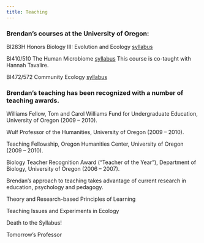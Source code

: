 ```yaml
---
title: Teaching
---
```


### Brendan’s courses at the University of Oregon:

BI283H Honors Biology III: Evolution and Ecology [syllabus](https://cpb-us-e1.wpmucdn.com/blogs.uoregon.edu/dist/a/5158/files/2019/03/bi283Hs19-16o242n.pdf)

BI410/510 The Human Microbiome [syllabus](https://cpb-us-e1.wpmucdn.com/blogs.uoregon.edu/dist/a/5158/files/2018/12/bi410w19_bb-sk45k0.pdf)
This course is co-taught with Hannah Tavalire.

BI472/572 Community Ecology [syllabus](https://cpb-us-e1.wpmucdn.com/blogs.uoregon.edu/dist/a/5158/files/2020/02/bi472w20.pdf)
 

### Brendan’s teaching has been recognized with a number of teaching awards.

Williams Fellow, Tom and Carol Williams Fund for Undergraduate Education,
University of Oregon (2009 – 2010).

Wulf Professor of the Humanities,
University of Oregon (2009 – 2010).

Teaching Fellowship, Oregon Humanities Center,
University of Oregon (2009 – 2010).

Biology Teacher Recognition Award (“Teacher of the Year”),
Department of Biology, University of Oregon (2006 – 2007).

 

Brendan’s approach to teaching takes advantage of current research in education, psychology and pedagogy.

Theory and Research-based Principles of Learning

Teaching Issues and Experiments in Ecology

Death to the Syllabus!

Tomorrow’s Professor

 